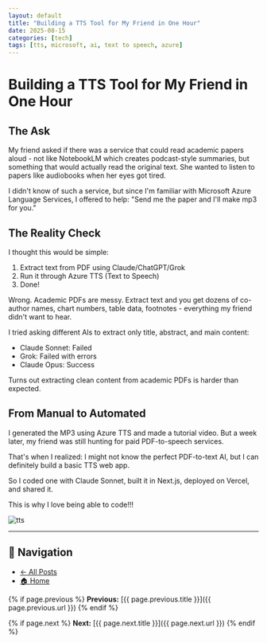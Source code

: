 ```yaml
---
layout: default
title: "Building a TTS Tool for My Friend in One Hour"
date: 2025-08-15
categories: [tech]
tags: [tts, microsoft, ai, text to speech, azure]
---
```


# Building a TTS Tool for My Friend in One Hour

## The Ask

My friend asked if there was a service that could read academic papers aloud - not like NotebookLM which creates podcast-style summaries, but something that would actually read the original text. She wanted to listen to papers like audiobooks when her eyes got tired.

I didn't know of such a service, but since I'm familiar with Microsoft Azure Language Services, I offered to help: "Send me the paper and I'll make mp3 for you."

## The Reality Check

I thought this would be simple:
1. Extract text from PDF using Claude/ChatGPT/Grok  
2. Run it through Azure TTS (Text to Speech)
3. Done!

Wrong. Academic PDFs are messy. Extract text and you get dozens of co-author names, chart numbers, table data, footnotes - everything my friend didn't want to hear.

I tried asking different AIs to extract only title, abstract, and main content:
- Claude Sonnet: Failed
- Grok: Failed with errors  
- Claude Opus: Success

Turns out extracting clean content from academic PDFs is harder than expected.

## From Manual to Automated

I generated the MP3 using Azure TTS and made a tutorial video. But a week later, my friend was still hunting for paid PDF-to-speech services.

That's when I realized: I might not know the perfect PDF-to-text AI, but I can definitely build a basic TTS web app. 

So I coded one with Claude Sonnet, built it in Next.js, deployed on Vercel, and shared it.

This is why I love being able to code!!!

<img src="{{ site.baseurl }}/assets/images/2025/08/20250815.png" alt="tts" class="img-center">

---

## 📌 Navigation
- [← All Posts](/posts)
- [🏠 Home](/)
<!-- - [📧 Contact](/contact) -->

{% if page.previous %}
**Previous:** [{{ page.previous.title }}]({{ page.previous.url }})
{% endif %}

{% if page.next %}
**Next:** [{{ page.next.title }}]({{ page.next.url }})
{% endif %}
